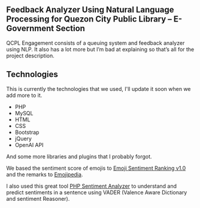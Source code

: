 ## Feedback Analyzer Using Natural Language Processing for Quezon City Public Library – E- Government Section

QCPL Engagement consists of a queuing system and feedback analyzer using NLP. It also has a lot more but I’m bad at explaining so that’s all for the project description.

## Technologies

This is currently the technologies that we used, I'll update it soon when we add more to it.

- PHP
- MySQL
- HTML
- CSS
- Bootstrap
- jQuery
- OpenAI API

And some more libraries and plugins that I probably forgot.


We based the sentiment score of emojis to [Emoji Sentiment Ranking v1.0](https://kt.ijs.si/data/Emoji_sentiment_ranking/?emoji) and the remarks to [Emojipedia](https://emojipedia.org/).

I also used this great tool [PHP Sentiment Analyzer](https://github.com/davmixcool/php-sentiment-analyzer) to understand and predict sentiments in a sentence using VADER (Valence Aware Dictionary and sentiment Reasoner).
